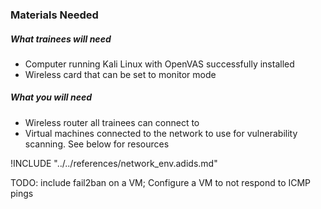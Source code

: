 ### Materials Needed

##### What trainees will need

  * Computer running Kali Linux with OpenVAS successfully installed
  * Wireless card that can be set to monitor mode

##### What you will need

  * Wireless router all trainees can connect to
  * Virtual machines connected to the network to use for vulnerability scanning. See below for resources

!INCLUDE "../../references/network_env.adids.md"

 TODO: include fail2ban on a VM; Configure a VM to not respond to ICMP pings